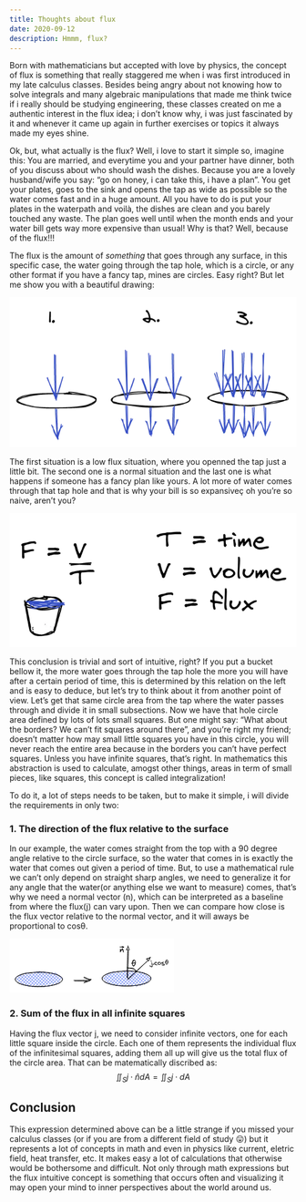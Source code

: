 ```yaml
---
title: Thoughts about flux
date: 2020-09-12
description: Hmmm, flux?
---
```


Born with mathematicians but accepted with love by physics, the concept of flux is something that really staggered me when i was first introduced in my late calculus classes. Besides being angry about not knowing how to solve integrals and many algebraic manipulations that made me think twice if i really should be studying engineering, these classes created on me a authentic interest in the flux idea; i don’t know why, i was just fascinated by it and whenever it came up again in further exercises or topics it always made my eyes shine.

Ok, but, what actually is the flux? Well, i love to start it simple so, imagine this: You are married, and everytime you and your partner have dinner, both of you discuss about who should wash the dishes. Because you are a lovely husband/wife you say: “go on honey, i can take this, i have a plan”. You get your plates, goes to the sink and opens the tap as wide as possible so the water comes fast and in a huge amount. All you have to do is put your plates in the waterpath and voilà, the dishes are clean and you barely touched any waste. The plan goes well until when the month ends and your water bill gets way more expensive than usual! Why is that? Well, because of the flux!!!

The flux is the amount of *something* that goes through any surface, in this specific case, the water going through the tap hole, which is a circle, or any other format if you have a fancy tap, mines are circles. Easy right? But let me show you with a beautiful drawing:

![Flux drawing](img/1.png)

The first situation is a low flux situation, where you openned the tap just a little bit. The second one is a normal situation and the last one is what happens if someone has a fancy plan like yours. A lot more of water comes through that tap hole and that is why your bill is so expansiveç oh you’re so naive, aren’t you?

![Flux formula](img/2.png)

This conclusion is trivial and sort of intuitive, right? If you put a bucket bellow it, the more water goes through the tap hole the more you will have after a certain period of time, this is determined by this relation on the left and is easy to deduce, but let’s try to think about it from another point of view. Let’s get that same circle area from the tap where the water passes through and divide it in small subsections. Now we have that hole circle area defined by lots of lots small squares. But one might say: “What about the borders? We can’t fit squares around there”, and you’re right my friend; doesn’t matter how may small little squares you have in this circle, you will never reach the entire area because in the borders you can’t have perfect squares. Unless you have infinite squares, that’s right. In mathematics this abstraction is used to calculate, amogst other things, areas in term of small pieces, like squares, this concept is called integralization!

To do it, a lot of steps needs to be taken, but to make it simple, i will divide the requirements in only two:

### 1. The direction of the flux relative to the surface
In our example, the water comes straight from the top with a 90 degree angle relative to the circle surface, so the water that comes in is exactly the water that comes out given a period of time. But, to use a mathematical rule we can’t only depend on straight sharp angles, we need to generalize it for any angle that the water(or anything else we want to measure) comes, that’s why we need a normal vector (n), which can be interpreted as a baseline from where the flux(j) can vary upon. Then we can compare how close is the flux vector relative to the normal vector, and it will aways be proportional to cosθ.

![Flux angles](img/3.png)

### 2. Sum of the flux in all infinite squares
Having the flux vector j, we need to consider infinite vectors, one for each little square inside the circle. Each one of them represents the individual flux of the infinitesimal squares, adding them all up will give us the total flux of the circle area. That can be matematically discribed as:
  $$
    \iint_S j\cdot\hat{n}dA = \iint_S j\cdot dA
  $$
## Conclusion
This expression determined above can be a little strange if you missed your calculus classes (or if you are from a different field of study 😛) but it represents a lot of concepts in math and even in physics like current, eletric field, heat transfer, etc. It makes easy a lot of calculations that otherwise would be bothersome and difficult. Not only through math expressions but the flux intuitive concept is something that occurs often and visualizing it may open your mind to inner perspectives about the world around us.